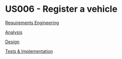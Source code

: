 # US006 - Register a vehicle 

[Requirements Engineering](01.requirements-engineering/Readme.md)

[Analysis](02.analysis/Readme.md)

[Design](../us011/03.design/Readme.md)

[Tests & Implementation](04.tests-and-implementation/Readme.md)